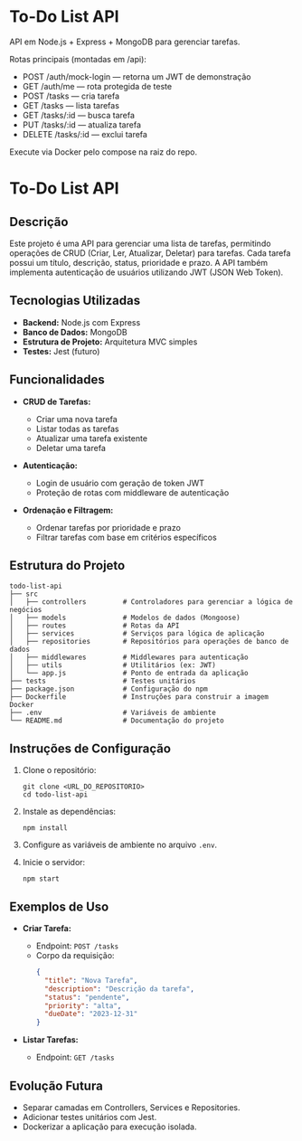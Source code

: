 # To-Do List API

API em Node.js + Express + MongoDB para gerenciar tarefas.

Rotas principais (montadas em /api):
- POST /auth/mock-login — retorna um JWT de demonstração
- GET /auth/me — rota protegida de teste
- POST /tasks — cria tarefa
- GET /tasks — lista tarefas
- GET /tasks/:id — busca tarefa
- PUT /tasks/:id — atualiza tarefa
- DELETE /tasks/:id — exclui tarefa

Execute via Docker pelo compose na raiz do repo.
# To-Do List API

## Descrição

Este projeto é uma API para gerenciar uma lista de tarefas, permitindo operações de CRUD (Criar, Ler, Atualizar, Deletar) para tarefas. Cada tarefa possui um título, descrição, status, prioridade e prazo. A API também implementa autenticação de usuários utilizando JWT (JSON Web Token).

## Tecnologias Utilizadas

- **Backend:** Node.js com Express
- **Banco de Dados:** MongoDB
- **Estrutura de Projeto:** Arquitetura MVC simples
- **Testes:** Jest (futuro)

## Funcionalidades

- **CRUD de Tarefas:**
  - Criar uma nova tarefa
  - Listar todas as tarefas
  - Atualizar uma tarefa existente
  - Deletar uma tarefa

- **Autenticação:**
  - Login de usuário com geração de token JWT
  - Proteção de rotas com middleware de autenticação

- **Ordenação e Filtragem:**
  - Ordenar tarefas por prioridade e prazo
  - Filtrar tarefas com base em critérios específicos

## Estrutura do Projeto

```
todo-list-api
├── src
│   ├── controllers         # Controladores para gerenciar a lógica de negócios
│   ├── models              # Modelos de dados (Mongoose)
│   ├── routes              # Rotas da API
│   ├── services            # Serviços para lógica de aplicação
│   ├── repositories        # Repositórios para operações de banco de dados
│   ├── middlewares         # Middlewares para autenticação
│   ├── utils               # Utilitários (ex: JWT)
│   └── app.js              # Ponto de entrada da aplicação
├── tests                   # Testes unitários
├── package.json            # Configuração do npm
├── Dockerfile              # Instruções para construir a imagem Docker
├── .env                    # Variáveis de ambiente
└── README.md               # Documentação do projeto
```

## Instruções de Configuração

1. Clone o repositório:
   ```
   git clone <URL_DO_REPOSITORIO>
   cd todo-list-api
   ```

2. Instale as dependências:
   ```
   npm install
   ```

3. Configure as variáveis de ambiente no arquivo `.env`.

4. Inicie o servidor:
   ```
   npm start
   ```

## Exemplos de Uso

- **Criar Tarefa:**
  - Endpoint: `POST /tasks`
  - Corpo da requisição:
    ```json
    {
      "title": "Nova Tarefa",
      "description": "Descrição da tarefa",
      "status": "pendente",
      "priority": "alta",
      "dueDate": "2023-12-31"
    }
    ```

- **Listar Tarefas:**
  - Endpoint: `GET /tasks`

## Evolução Futura

- Separar camadas em Controllers, Services e Repositories.
- Adicionar testes unitários com Jest.
- Dockerizar a aplicação para execução isolada.